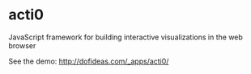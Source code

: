 acti0
======

JavaScript framework for building interactive visualizations in the web browser

See the demo:
http://dofideas.com/_apps/acti0/
